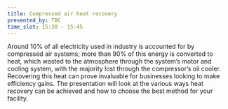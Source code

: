 ```yaml
---
title: Compressed air heat recovery
presented_by: TBC
time_slot: 15:30 - 15:45
---
```

Around 10% of all electricity used in industry is accounted for by compressed air systems; more than 90% of this energy is converted to heat, which wasted to the atmosphere through the system’s motor and cooling system, with the majority lost through the compressor’s oil cooler. Recovering this heat can prove invaluable for businesses looking to make efficiency gains. The presentation will look at the various ways heat recovery can be achieved and how to choose the best method for your facility.
